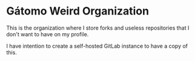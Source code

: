 # Gátomo Weird Organization
This is the organization where I store forks and useless repositories that I don't want to have on my profile.

I have intention to create a self-hosted GitLab instance to have a copy of this.
